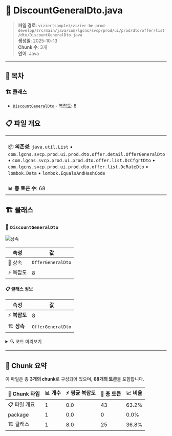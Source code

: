 # 📄 DiscountGeneralDto.java

> **파일 경로**: `vizier(sample)/vizier-be-prod-develop/src/main/java/com/lgcns/svcp/prod/ui/prod/dto/offer/list/dto/DiscountGeneralDto.java`  
> **생성일**: 2025-10-13  
> **Chunk 수**: 3개  
> **언어**: Java
---

## 📑 목차

### 🏗️ 클래스
- [`DiscountGeneralDto`](#class-discountgeneraldto) - 복잡도: 8

## 📋 파일 개요

| | |
|--|--|
| 📦 **의존성**: `java.util.List` • `com.lgcns.svcp.prod.ui.prod.dto.offer.detail.OfferGeneralDto` • `com.lgcns.svcp.prod.ui.prod.dto.offer.list.DcCfgrtDto` • `com.lgcns.svcp.prod.ui.prod.dto.offer.list.DcRateDto` • `lombok.Data` • `lombok.EqualsAndHashCode` | ⚡ **총 복잡도**: 8 |
| 📊 **총 토큰 수**: 68 |  |



## 🏗️ 클래스

### <a id="class-discountgeneraldto"></a>🎯 `DiscountGeneralDto`

![상속](https://img.shields.io/badge/상속-1개-blue)

| 속성 | 값 |
|------|----|
| 🧬 상속 | `OfferGeneralDto` |
| ⚡ 복잡도 | 8 |



#### 📋 클래스 정보

| 속성 | 값 |
|------|----|
| ⚡ **복잡도** | 8 || 📍 **라인 범위** | 14-14 |
| 🏗️ **상속** | `OfferGeneralDto` || 🏷️ **태그** | `class, java` |

<details>
<summary>🔍 코드 미리보기</summary>

```java
public class DiscountGeneralDto extends OfferGeneralDto {
	private String dcTypeCode;
	private String pnltOcrcYn;
	private String dcPriorRank;
	private String dcOvwCntn;
	private List<DcRateDto> dcRateList;
	private List<DcCfgrtDto> dcCfgrtList;
}...
```

**Chunk 정보**
- 🆔 **ID**: `874a3c07368d`
- 📍 **라인**: 14-14
- 📊 **토큰**: 25
- 🏷️ **태그**: `class, java`

</details>

---





## 🧩 Chunk 요약

이 파일은 총 **3개의 chunk**로 구성되어 있으며, **68개의 토큰**을 포함합니다.

| 🧩 Chunk 타입 | 📊 개수 | ⚡ 평균 복잡도 | 📝 총 토큰 | 📈 비율 |
|---------------|--------|-------------|----------|--------|
| 📋 파일 개요 | 1 | 0.0 | 43 | 63.2% |
| package | 1 | 0.0 | 0 | 0.0% |
| 🏗️ 클래스 | 1 | 8.0 | 25 | 36.8% |

